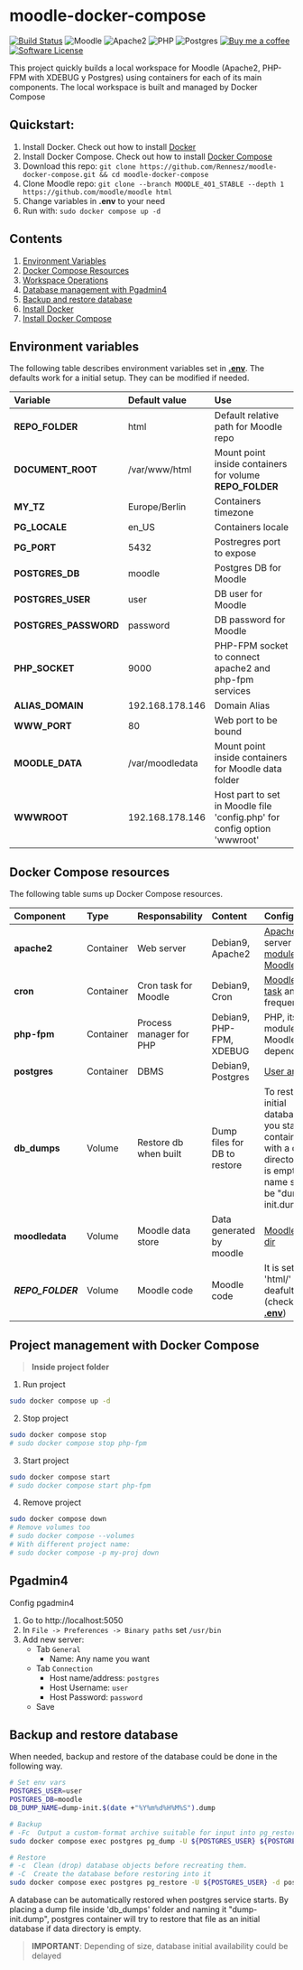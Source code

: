 # moodle-docker-compose
[![Build Status](https://travis-ci.org/jobcespedes/docker-compose-moodle.svg?branch=master)](https://travis-ci.org/jobcespedes/docker-compose-moodle)
![Moodle](https://img.shields.io/badge/Moodle-3.5-blue.svg?colorB=f98012)
![Apache2](https://img.shields.io/badge/Apache2-2.4-blue.svg?colorB=557697)
![PHP](https://img.shields.io/badge/PHP-7-blue.svg?colorB=8892BF)
![Postgres](https://img.shields.io/badge/Postgres-9.6-blue.svg?colorB=0085B0)
[![Buy me a coffee](https://img.shields.io/badge/$-BuyMeACoffee-blue.svg)](https://www.buymeacoffee.com/jobcespedes)
[![Software License](https://img.shields.io/badge/License-APACHE-black.svg?style=flat-square&colorB=585ac2)](LICENSE)


This project quickly builds a local workspace for Moodle  (Apache2, PHP-FPM with XDEBUG y Postgres) using containers for each of its main components. The local workspace is built and managed by Docker Compose

## Quickstart:
1. Install Docker. Check out how to install [Docker](https://docs.docker.com/install/)
2. Install Docker Compose. Check out how to install [Docker Compose](https://docs.docker.com/compose/install/)
3. Download this repo: `git clone https://github.com/Rennesz/moodle-docker-compose.git && cd moodle-docker-compose`
4. Clone Moodle repo: `git clone --branch MOODLE_401_STABLE --depth 1 https://github.com/moodle/moodle html`
5. Change variables in **.env** to your need
6. Run with: `sudo docker compose up -d`

## Contents
1. [Environment Variables](#Environment-variables)
2. [Docker Compose Resources](#Docker-Compose-resources)
3. [Workspace Operations](#Project-management-with-Docker-Compose)
4. [Database management with Pgadmin4](#Pgadmin4)
5. [Backup and restore database](#Backup-and-restore-database)
6. [Install Docker](https://docs.docker.com/install/)
7. [Install Docker Compose](https://docs.docker.com/compose/install/)

## Environment variables
The following table describes environment variables set in [**.env**](.env). The defaults work for a initial setup. They can be modified if needed.

| Variable              | Default value      | Use                                                                      |
| :-------------------- | :----------------- | :----------------------------------------------------------------------- |
| **REPO_FOLDER**       | html               | Default relative path for Moodle repo                                    |
| **DOCUMENT_ROOT**     | /var/www/html      | Mount point inside containers for volume **REPO_FOLDER**                 |
| **MY_TZ**             | Europe/Berlin      | Containers timezone                                                      |
| **PG_LOCALE**         | en_US              | Containers locale                                                        |
| **PG_PORT**           | 5432               | Postregres port to expose                                                |
| **POSTGRES_DB**       | moodle             | Postgres DB for Moodle                                                   |
| **POSTGRES_USER**     | user               | DB user for Moodle                                                       |
| **POSTGRES_PASSWORD** | password           | DB password for Moodle                                                   |
| **PHP_SOCKET**        | 9000               | PHP-FPM socket to connect apache2  and php-fpm services                  |
| **ALIAS_DOMAIN**      | 192.168.178.146    | Domain Alias                                                             |
| **WWW_PORT**          | 80                 | Web port to be bound                                                     |
| **MOODLE_DATA**       | /var/moodledata    | Mount point inside containers for Moodle data folder                     |
| **WWWROOT**           | 192.168.178.146    | Host part to set in Moodle file 'config.php' for config option 'wwwroot' |

## Docker Compose resources
The following table sums up Docker Compose resources.

| Component         | Type      | Responsability          | Content                      | Config                                                                                                                                                                                                 |
| :---------------- | :-------- | :---------------------- | :--------------------------- | :----------------------------------------------------------------------------------------------------------------------------------------------------------------------------------------------------- |
| **apache2**       | Container | Web server              | Debian9, Apache2             | [Apache2](http://dockerfile.readthedocs.io/en/latest/content/DockerImages/dockerfiles/php-apache.html#web-environment-variables) server and [modules for Moodle](https://docs.moodle.org/35/en/Apache) |
| **cron**          | Container | Cron task for Moodle    | Debian9, Cron                | [Moodle cron task](https://docs.moodle.org/35/en/Cron) and its frequency                                                                                                                               |
| **php-fpm**       | Container | Process manager for PHP | Debian9, PHP-FPM, XDEBUG     | PHP, its modules and Moodle dependencies                                                                                                                                                               |
| **postgres**      | Container | DBMS                    | Debian9, Postgres            | [User and DB](https://hub.docker.com/_/postgres/)                                                                                                                                                      |
| **db_dumps**      | Volume    | Restore db when built   | Dump files for DB to restore | To restore an initial database if you start the container with a data directory that is empty. File name should be "dump-init.dump"                                                                    |
| **moodledata**    | Volume    | Moodle data store       | Data generated by moodle     | [Moodle data dir ](https://docs.moodle.org/35/en/Installing_Moodle#Create_the_.28moodledata.29_data_directory)                                                                                         |
| ***REPO_FOLDER*** | Volume    | Moodle code             | Moodle code                  | It is set to 'html/' by deafult (check out [**.env**](.env))                                                                                                                                           |

## Project management with Docker Compose
> **Inside project folder**
1. Run project
``` bash
sudo docker compose up -d

```
2. Stop project
``` bash
sudo docker compose stop
# sudo docker compose stop php-fpm
```
3. Start project
``` bash
sudo docker compose start
# sudo docker compose start php-fpm
```
4. Remove project
``` bash
sudo docker compose down
# Remove volumes too
# sudo docker compose --volumes
# With different project name:
# sudo docker compose -p my-proj down
```



## Pgadmin4
Config pgadmin4
1. Go to http://localhost:5050
2. In ```File -> Preferences -> Binary paths``` set ```/usr/bin```
3. Add new server:
    * Tab ```General```
        * Name: Any name you want
    * Tab ```Connection```
        * Host name/address: ```postgres```
        * Host Username: ```user```
        * Host Password: ```password```
    * Save

## Backup and restore database
When needed, backup and restore of the database could be done in the following way.
```bash
# Set env vars
POSTGRES_USER=user
POSTGRES_DB=moodle
DB_DUMP_NAME=dump-init.$(date +"%Y%m%d%H%M%S").dump

# Backup
# -Fc  Output a custom-format archive suitable for input into pg_restore
sudo docker compose exec postgres pg_dump -U ${POSTGRES_USER} ${POSTGRES_DB} -Fc -f /opt/db_dumps/${DB_DUMP_NAME}

# Restore
# -c  Clean (drop) database objects before recreating them.
# -C  Create the database before restoring into it
sudo docker compose exec postgres pg_restore -U ${POSTGRES_USER} -d postgres -c -C -O --role ${POSTGRES_USER} /opt/db_dumps/${DB_DUMP_NAME}
```

A database can be automatically restored when postgres service starts. By placing a dump file inside 'db_dumps' folder and naming it "dump-init.dump", postgres container will try to restore that file as an initial database if data directory is empty.
> **IMPORTANT**: Depending of  size, database initial availability could be delayed

